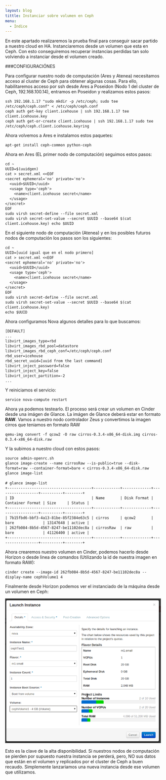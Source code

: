 ```yaml
---
layout: blog
tittle: Instanciar sobre volumen en Ceph
menu:
  - Índice
---
```


En este apartado realizaremos la prueba final para conseguir sacar partido a nuestro cloud en HA. Instanciaremos desde un volumen que esta en Ceph. Con esto conseguiremos recuperar instancias perdidas tan solo volviendo a instanciar desde el volumen creado.

###CONFIGURACIÓNES

Para configurar nuestro nodo de computación (Ares y Atenea) necesitamos acceso al cluster de Ceph para obtener algunas cosas. Para ello, habilitaremos acceso por ssh desde Ares a Poseidon (Nodo 1 del cluster de Ceph, 192.168.100.14), entramos en Poseidon y realizamos estos pasos:

~~~
ssh 192.168.1.17 "sudo mkdir -p /etc/ceph; sudo tee /etc/ceph/ceph.conf" < /etc/ceph/ceph.conf
ceph auth get-key client.icehouse | ssh 192.168.1.17 tee client.icehouse.key
ceph auth get-or-create client.icehouse | ssh 192.168.1.17 sudo tee /etc/ceph/ceph.client.icehouse.keyring
~~~

Ahora volvemos a Ares e instalamos estos paquetes:

~~~
apt-get install ceph-common python-ceph
~~~

Ahora en Ares (EL primer nodo de computación) seguimos estos pasos:

~~~
cd ~
UUID=$(uuidgen)
cat > secret.xml <<EOF
<secret ephemeral='no' private='no'>
  <uuid>$UUID</uuid>
  <usage type='ceph'>
    <name>client.icehouse secret</name>
  </usage>
</secret>
EOF
sudo virsh secret-define --file secret.xml
sudo virsh secret-set-value --secret $UUID --base64 $(cat client.icehouse.key) echo $UUID
~~~

En el siguiente nodo de computación (Atenea) y en los posibles futuros nodos de computación los pasos son los siguientes:

~~~
cd ~
UUID=[uuid igual que en el nodo primero]
cat > secret.xml <<EOF
<secret ephemeral='no' private='no'>
  <uuid>$UUID</uuid>
  <usage type='ceph'>
    <name>client.icehouse secret</name>
  </usage>
</secret>
EOF
sudo virsh secret-define --file secret.xml
sudo virsh secret-set-value --secret $UUID --base64 $(cat client.icehouse.key)
echo $UUID
~~~

Ahora configuramos Nova algunos detalles para lo que buscamos:

~~~
[DEFAULT]
...
libvirt_images_type=rbd
libvirt_images_rbd_pool=datastore
libvirt_images_rbd_ceph_conf=/etc/ceph/ceph.conf
rbd_user=icehouse
rbd_secret_uuid=[uuid from the last command]
libvirt_inject_password=false
libvirt_inject_key=false
libvirt_inject_partition=-2
...
~~~

Y reiniciamos el servicio:

~~~
service nova-compute restart
~~~

Ahora ya podemos testearlo. El proceso será crear un volumen en Cinder desde una imágen de Glance. La imágen de Glance deberá estar en formato **RAW**. Vamos a nuestro nodo controlador Zeus y convertimos la imagen cirros que teniamos en formato RAW

~~~
qemu-img convert -f qcow2 -O raw cirros-0.3.4-x86_64-disk.img cirros-0.3.4-x86_64-disk.raw
~~~

Y la subimos a nuestro cloud con estos pasos:

~~~
source admin-openrc.sh
glance image-create --name cirrosRaw --is-public=true --disk-format=raw --container-format=bare < cirros-0.3.4-x86_64-disk.raw
glance image-list

# glance image-list
+--------------------------------------+------------+-------------+------------------+----------+--------+
| ID                                   | Name       | Disk Format | Container Format | Size     | Status |
+--------------------------------------+------------+-------------+------------------+----------+--------+
| 7b15fbd6-bbf3-4a13-81be-85f2384e63c5 | cirros     | qcow2       | bare             | 13147648 | active |
| 262fb084-8b5d-4567-8247-be11102dec8a | cirrosRaw  | raw         | bare             | 41126400 | active |
+--------------------------------------+------------+-------------+------------------+----------+--------+
~~~

Ahora crearemos nuestro volumen en Cinder, podemos hacerlo desde Horizon o desde linea de comandos (Utilizando la id de nuestra imagen en formato RAW):

~~~
cinder create --image-id 262fb084-8b5d-4567-8247-be11102dec8a --display-name cephVolume1 4
~~~

Finalmente desde Horizon podemos ver el instanciado de la máquina desde un volumen en Ceph:

![INSTANCIAR](img/instanciando.png)

Esto es la clave de la alta disponibilidad. Si nuestros nodos de computación se pierden por supuesto nuestra instancia se perderá, pero, NO sus datos que están en el volumen y replicados por el cluster de Ceph a  buen recaudo. Simplemente lanzariamos una nueva instancia desde ese volumen que utilizamos.